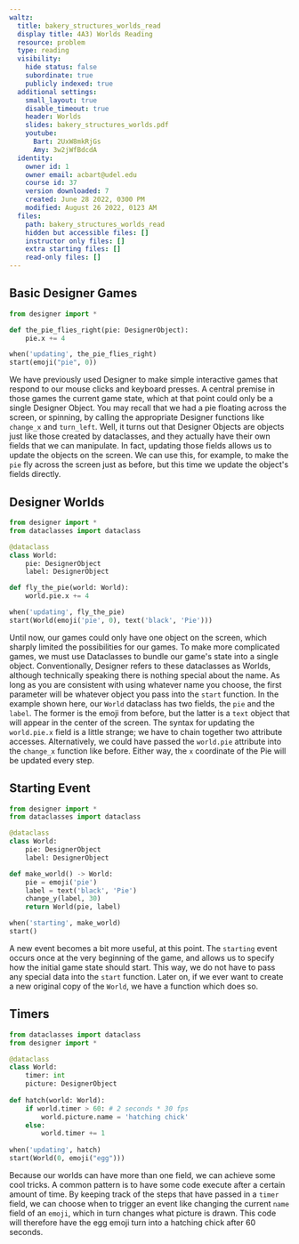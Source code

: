 ```yaml
---
waltz:
  title: bakery_structures_worlds_read
  display title: 4A3) Worlds Reading
  resource: problem
  type: reading
  visibility:
    hide status: false
    subordinate: true
    publicly indexed: true
  additional settings:
    small_layout: true
    disable_timeout: true
    header: Worlds
    slides: bakery_structures_worlds.pdf
    youtube:
      Bart: 2UxW8mkRjGs
      Amy: 3w2jWfBdcdA
  identity:
    owner id: 1
    owner email: acbart@udel.edu
    course id: 37
    version downloaded: 7
    created: June 28 2022, 0300 PM
    modified: August 26 2022, 0123 AM
  files:
    path: bakery_structures_worlds_read
    hidden but accessible files: []
    instructor only files: []
    extra starting files: []
    read-only files: []
---
```

## Basic Designer Games

```python designer-object-fields
from designer import *

def the_pie_flies_right(pie: DesignerObject):
    pie.x += 4

when('updating', the_pie_flies_right)
start(emoji("pie", 0))
```

We have previously used Designer to make simple interactive games that respond to our mouse clicks and keyboard presses.
A central premise in those games the current game state, which at that point could only be a single Designer Object.
You may recall that we had a pie floating across the screen, or spinning, by calling the appropriate Designer functions like `change_x` and `turn_left`.
Well, it turns out that Designer Objects are objects just like those created by dataclasses, and they actually have their own fields that we can manipulate.
In fact, updating those fields allows us to update the objects on the screen.
We can use this, for example, to make the `pie` fly across the screen just as before, but this time we update the object's fields directly.

## Designer Worlds

```python designer-worlds
from designer import *
from dataclasses import dataclass

@dataclass
class World:
    pie: DesignerObject
    label: DesignerObject

def fly_the_pie(world: World):
    world.pie.x += 4

when('updating', fly_the_pie)
start(World(emoji('pie', 0), text('black', 'Pie')))
```

Until now, our games could only have one object on the screen, which sharply limited the possibilities for our games.
To make more complicated games, we must use Dataclasses to bundle our game's state into a single object.
Conventionally, Designer refers to these dataclasses as Worlds, although technically speaking there is nothing special about the name.
As long as you are consistent with using whatever name you choose, the first parameter will be whatever object you pass into the `start` function.
In the example shown here, our `World` dataclass has two fields, the `pie` and the `label`. The former is the emoji from before, but the latter is a `text` object that will appear in the center of the screen.
The syntax for updating the `world.pie.x` field is a little strange; we have to chain together two attribute accesses.
Alternatively, we could have passed the `world.pie` attribute into the `change_x` function like before.
Either way, the `x` coordinate of the Pie will be updated every step.

## Starting Event

```python starting-event
from designer import *
from dataclasses import dataclass

@dataclass
class World:
    pie: DesignerObject
    label: DesignerObject

def make_world() -> World:
    pie = emoji('pie')
    label = text('black', 'Pie')
    change_y(label, 30)
    return World(pie, label)

when('starting', make_world)
start()
```

A new event becomes a bit more useful, at this point.
The `starting` event occurs once at the very beginning of the game, and allows us to specify how the initial game state should start.
This way, we do not have to pass any special data into the `start` function.
Later on, if we ever want to create a new original copy of the `World`, we have a function which does so.

## Timers

```python designer-timer
from dataclasses import dataclass
from designer import *

@dataclass
class World:
    timer: int
    picture: DesignerObject
    
def hatch(world: World):
    if world.timer > 60: # 2 seconds * 30 fps
        world.picture.name = 'hatching chick'
    else:
        world.timer += 1
        
when('updating', hatch)
start(World(0, emoji("egg")))
```

Because our worlds can have more than one field, we can achieve some cool tricks.
A common pattern is to have some code execute after a certain amount of time.
By keeping track of the steps that have passed in a `timer` field, we can choose when to trigger an event like changing the current `name` field of an `emoji`, which in turn changes what picture is drawn.
This code will therefore have the egg emoji turn into a hatching chick after 60 seconds.